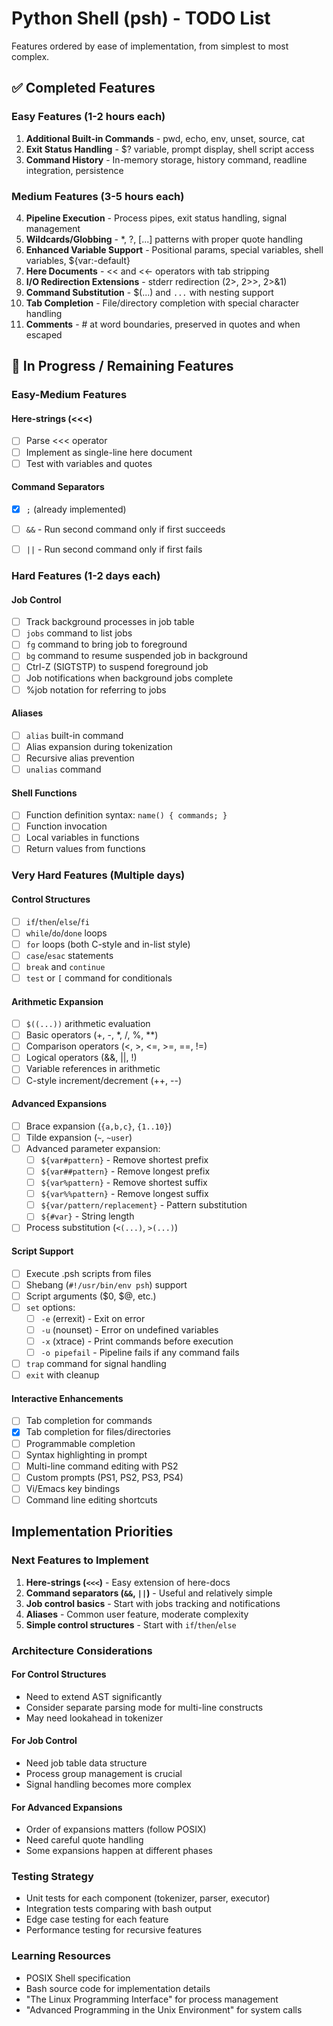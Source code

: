 # Python Shell (psh) - TODO List

Features ordered by ease of implementation, from simplest to most complex.

## ✅ Completed Features

### Easy Features (1-2 hours each)
1. **Additional Built-in Commands** - pwd, echo, env, unset, source, cat
2. **Exit Status Handling** - $? variable, prompt display, shell script access
3. **Command History** - In-memory storage, history command, readline integration, persistence

### Medium Features (3-5 hours each)
4. **Pipeline Execution** - Process pipes, exit status handling, signal management
5. **Wildcards/Globbing** - *, ?, [...] patterns with proper quote handling
6. **Enhanced Variable Support** - Positional params, special variables, shell variables, ${var:-default}
7. **Here Documents** - << and <<- operators with tab stripping
8. **I/O Redirection Extensions** - stderr redirection (2>, 2>>, 2>&1)
9. **Command Substitution** - $(...) and `...` with nesting support
10. **Tab Completion** - File/directory completion with special character handling
11. **Comments** - # at word boundaries, preserved in quotes and when escaped

## 🚧 In Progress / Remaining Features

### Easy-Medium Features

#### Here-strings (<<<)
- [ ] Parse <<< operator
- [ ] Implement as single-line here document
- [ ] Test with variables and quotes

#### Command Separators
- [x] `;` (already implemented)
- [ ] `&&` - Run second command only if first succeeds
- [ ] `||` - Run second command only if first fails


### Hard Features (1-2 days each)

#### Job Control
- [ ] Track background processes in job table
- [ ] `jobs` command to list jobs
- [ ] `fg` command to bring job to foreground
- [ ] `bg` command to resume suspended job in background
- [ ] Ctrl-Z (SIGTSTP) to suspend foreground job
- [ ] Job notifications when background jobs complete
- [ ] %job notation for referring to jobs

#### Aliases
- [ ] `alias` built-in command
- [ ] Alias expansion during tokenization
- [ ] Recursive alias prevention
- [ ] `unalias` command

#### Shell Functions
- [ ] Function definition syntax: `name() { commands; }`
- [ ] Function invocation
- [ ] Local variables in functions
- [ ] Return values from functions

### Very Hard Features (Multiple days)

#### Control Structures
- [ ] `if`/`then`/`else`/`fi`
- [ ] `while`/`do`/`done` loops
- [ ] `for` loops (both C-style and in-list style)
- [ ] `case`/`esac` statements
- [ ] `break` and `continue`
- [ ] `test` or `[` command for conditionals

#### Arithmetic Expansion
- [ ] `$((...))` arithmetic evaluation
- [ ] Basic operators (+, -, *, /, %, **)
- [ ] Comparison operators (<, >, <=, >=, ==, !=)
- [ ] Logical operators (&&, ||, !)
- [ ] Variable references in arithmetic
- [ ] C-style increment/decrement (++, --)

#### Advanced Expansions
- [ ] Brace expansion (`{a,b,c}`, `{1..10}`)
- [ ] Tilde expansion (`~`, `~user`)
- [ ] Advanced parameter expansion:
  - [ ] `${var#pattern}` - Remove shortest prefix
  - [ ] `${var##pattern}` - Remove longest prefix
  - [ ] `${var%pattern}` - Remove shortest suffix
  - [ ] `${var%%pattern}` - Remove longest suffix
  - [ ] `${var/pattern/replacement}` - Pattern substitution
  - [ ] `${#var}` - String length
- [ ] Process substitution (`<(...)`, `>(...)`)

#### Script Support
- [ ] Execute .psh scripts from files
- [ ] Shebang (`#!/usr/bin/env psh`) support
- [ ] Script arguments ($0, $@, etc.)
- [ ] `set` options:
  - [ ] `-e` (errexit) - Exit on error
  - [ ] `-u` (nounset) - Error on undefined variables
  - [ ] `-x` (xtrace) - Print commands before execution
  - [ ] `-o pipefail` - Pipeline fails if any command fails
- [ ] `trap` command for signal handling
- [ ] `exit` with cleanup

#### Interactive Enhancements
- [ ] Tab completion for commands
- [x] Tab completion for files/directories
- [ ] Programmable completion
- [ ] Syntax highlighting in prompt
- [ ] Multi-line command editing with PS2
- [ ] Custom prompts (PS1, PS2, PS3, PS4)
- [ ] Vi/Emacs key bindings
- [ ] Command line editing shortcuts

## Implementation Priorities

### Next Features to Implement

1. **Here-strings (`<<<`)** - Easy extension of here-docs
2. **Command separators (`&&`, `||`)** - Useful and relatively simple
3. **Job control basics** - Start with jobs tracking and notifications
4. **Aliases** - Common user feature, moderate complexity
5. **Simple control structures** - Start with `if`/`then`/`else`

### Architecture Considerations

#### For Control Structures
- Need to extend AST significantly
- Consider separate parsing mode for multi-line constructs
- May need lookahead in tokenizer

#### For Job Control
- Need job table data structure
- Process group management is crucial
- Signal handling becomes more complex

#### For Advanced Expansions
- Order of expansions matters (follow POSIX)
- Need careful quote handling
- Some expansions happen at different phases

### Testing Strategy

- Unit tests for each component (tokenizer, parser, executor)
- Integration tests comparing with bash output
- Edge case testing for each feature
- Performance testing for recursive features

### Learning Resources

- POSIX Shell specification
- Bash source code for implementation details
- "The Linux Programming Interface" for process management
- "Advanced Programming in the Unix Environment" for system calls